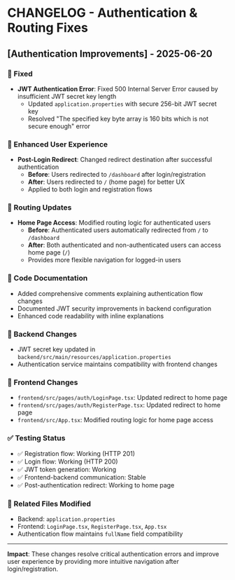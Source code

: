 # CHANGELOG - Authentication & Routing Fixes

## [Authentication Improvements] - 2025-06-20

### 🔧 Fixed

- **JWT Authentication Error**: Fixed 500 Internal Server Error caused by insufficient JWT secret key length
  - Updated `application.properties` with secure 256-bit JWT secret key
  - Resolved "The specified key byte array is 160 bits which is not secure enough" error

### 🚀 Enhanced User Experience

- **Post-Login Redirect**: Changed redirect destination after successful authentication
  - **Before**: Users redirected to `/dashboard` after login/registration
  - **After**: Users redirected to `/` (home page) for better UX
  - Applied to both login and registration flows

### 🔄 Routing Updates

- **Home Page Access**: Modified routing logic for authenticated users
  - **Before**: Authenticated users automatically redirected from `/` to `/dashboard`
  - **After**: Both authenticated and non-authenticated users can access home page (`/`)
  - Provides more flexible navigation for logged-in users

### 📝 Code Documentation

- Added comprehensive comments explaining authentication flow changes
- Documented JWT security improvements in backend configuration
- Enhanced code readability with inline explanations

### 🧪 Backend Changes

- JWT secret key updated in `backend/src/main/resources/application.properties`
- Authentication service maintains compatibility with frontend changes

### 🎨 Frontend Changes

- `frontend/src/pages/auth/LoginPage.tsx`: Updated redirect to home page
- `frontend/src/pages/auth/RegisterPage.tsx`: Updated redirect to home page
- `frontend/src/App.tsx`: Modified routing logic for home page access

### ✅ Testing Status

- ✅ Registration flow: Working (HTTP 201)
- ✅ Login flow: Working (HTTP 200)
- ✅ JWT token generation: Working
- ✅ Frontend-backend communication: Stable
- ✅ Post-authentication redirect: Working to home page

### 🔗 Related Files Modified

- Backend: `application.properties`
- Frontend: `LoginPage.tsx`, `RegisterPage.tsx`, `App.tsx`
- Authentication flow maintains `fullName` field compatibility

---

**Impact**: These changes resolve critical authentication errors and improve user experience by providing more intuitive navigation after login/registration.
